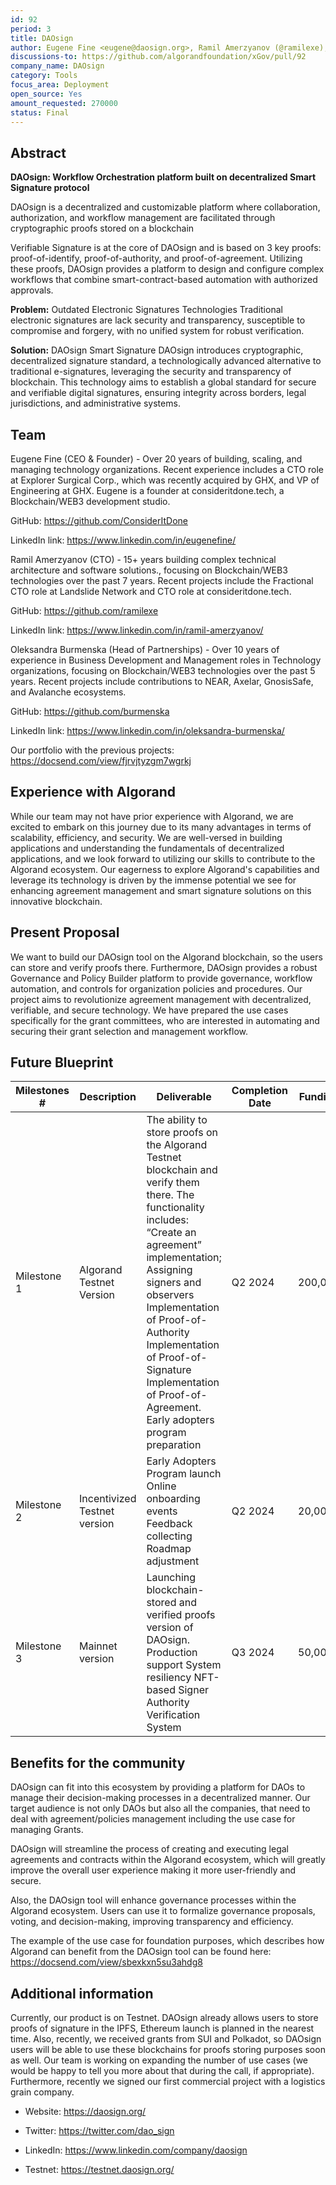 ```yaml
---
id: 92
period: 3
title: DAOsign
author: Eugene Fine <eugene@daosign.org>, Ramil Amerzyanov (@ramilexe), Oleksandra Burmenska <sandra@daosign.org>
discussions-to: https://github.com/algorandfoundation/xGov/pull/92
company_name: DAOsign
category: Tools
focus_area: Deployment
open_source: Yes
amount_requested: 270000
status: Final
---
```


## Abstract

**DAOsign: Workflow Orchestration platform built on decentralized Smart Signature protocol**

DAOsign is a decentralized and customizable platform where collaboration, authorization, and workflow management are facilitated through cryptographic proofs stored on a blockchain

Verifiable Signature is at the core of DAOsign and is based on 3 key proofs: proof-of-identify, proof-of-authority, and proof-of-agreement. Utilizing these proofs, DAOsign provides a platform to design and configure complex workflows that combine smart-contract-based automation with authorized approvals.

**Problem:** Outdated Electronic Signatures Technologies
Traditional electronic signatures are lack security and transparency, susceptible to compromise and forgery, with no unified system for robust verification.

**Solution:** DAOsign Smart Signature
DAOsign introduces cryptographic, decentralized signature standard, a technologically advanced alternative to traditional e-signatures, leveraging the security and transparency of blockchain. This technology aims to establish a global standard for secure and verifiable digital signatures, ensuring integrity across borders, legal jurisdictions, and administrative systems.


## Team
Eugene Fine (CEO & Founder) - Over 20 years of building, scaling, and managing technology organizations. Recent experience includes a CTO role at Explorer Surgical Corp., which was recently acquired by GHX, and VP of Engineering at GHX. Eugene is a founder at consideritdone.tech, a Blockchain/WEB3 development studio.

GitHub: https://github.com/ConsiderItDone

LinkedIn link: https://www.linkedin.com/in/eugenefine/


Ramil Amerzyanov (CTO) - 15+ years building complex technical architecture and software solutions., focusing on Blockchain/WEB3 technologies over the past 7 years. Recent projects include the Fractional CTO role at Landslide Network and CTO role at consideritdone.tech.

GitHub: https://github.com/ramilexe

LinkedIn link: https://www.linkedin.com/in/ramil-amerzyanov/


Oleksandra Burmenska (Head of Partnerships) - Over 10 years of experience in Business Development and Management roles in Technology organizations, focusing on Blockchain/WEB3 technologies over the past 5 years. Recent projects include contributions to NEAR, Axelar, GnosisSafe, and Avalanche ecosystems.

GitHub: https://github.com/burmenska

LinkedIn link: https://www.linkedin.com/in/oleksandra-burmenska/


Our portfolio with the previous projects: https://docsend.com/view/fjrvjtyzgm7wgrkj


## Experience with Algorand

While our team may not have prior experience with Algorand, we are excited to embark on this journey due to its many advantages in terms of scalability, efficiency, and security. We are well-versed in building applications and understanding the fundamentals of decentralized applications, and we look forward to utilizing our skills to contribute to the Algorand ecosystem. Our eagerness to explore Algorand's capabilities and leverage its technology is driven by the immense potential we see for enhancing agreement management and smart signature solutions on this innovative blockchain.

## Present Proposal
We want to build our DAOsign tool on the Algorand blockchain, so the users can store and verify proofs there. Furthermore, DAOsign provides a robust Governance and Policy Builder platform to provide governance, workflow automation, and controls for organization policies and procedures. Our project aims to revolutionize agreement management with decentralized, verifiable, and secure technology. We have prepared the use cases specifically for the grant committees, who are interested in automating and securing their grant selection and management workflow.

## Future Blueprint
| Milestones # | Description | Deliverable | Completion Date | Funding |
| --- | --- | --- | --- | --- |
| Milestone 1 | Algorand Testnet Version | The ability to store proofs on the Algorand Testnet blockchain and verify them there. The functionality includes: “Create an agreement” implementation; Assigning signers and observers Implementation of Proof-of-Authority Implementation of Proof-of-Signature Implementation of Proof-of-Agreement. Early adopters program preparation | Q2 2024 | 200,000 |
| Milestone 2 | Incentivized Testnet version | Early Adopters Program launch Online onboarding events Feedback collecting Roadmap adjustment | Q2 2024 | 20,000 |
| Milestone 3 | Mainnet version | Launching blockchain-stored and verified proofs version of DAOsign. Production support System resiliency NFT-based Signer Authority Verification System | Q3 2024 | 50,000 |


## Benefits for the community
DAOsign can fit into this ecosystem by providing a platform for DAOs to manage their decision-making processes in a decentralized manner. Our target audience is not only DAOs but also all the companies, that need to deal with agreement/policies management including the use case for managing Grants.

DAOsign will streamline the process of creating and executing legal agreements and contracts within the Algorand ecosystem, which will greatly improve the overall user experience making it more user-friendly and secure.

Also, the DAOsign tool will enhance governance processes within the Algorand ecosystem. Users can use it to formalize governance proposals, voting, and decision-making, improving transparency and efficiency.

The example of the use case for foundation purposes, which describes how Algorand can benefit from the DAOsign tool can be found here: https://docsend.com/view/sbexkxn5su3ahdg8

## Additional information
Currently, our product is on Testnet. DAOsign already allows users to store proofs of signature in the IPFS, Ethereum launch is planned in the nearest time. Also, recently, we received grants from SUI and Polkadot, so DAOsign users will be able to use these blockchains for proofs storing purposes soon as well. Our team is working on expanding the number of use cases (we would be happy to tell you more about that during the call, if appropriate). Furthermore, recently we signed our first commercial project with a logistics grain company.

- Website: https://daosign.org/

- Twitter: https://twitter.com/dao_sign

- LinkedIn: https://www.linkedin.com/company/daosign

- Testnet: https://testnet.daosign.org/
